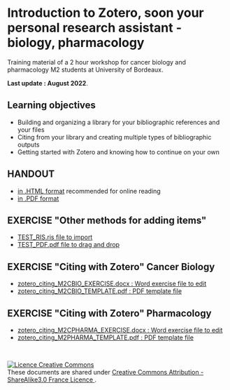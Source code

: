 # Introduction to Zotero, soon your personal research assistant - biology, pharmacology

Training material of a 2 hour workshop for cancer biology and pharmacology M2 students at University of Bordeaux.

**Last update : August 2022**.

## Learning objectives

* Building and organizing a library for your bibliographic references and your files
* Citing from your library and creating multiple types of bibliographic outputs
* Getting started with Zotero and knowing how to continue on your own

## HANDOUT 
  * [in .HTML format](https://github.com/fflamerie/zotero_intro_to/blob/cbio/content/zotero_intro_to_M2CBIO_HANDOUT.md) recommended for online reading 
  * [in .PDF format](https://github.com/fflamerie/zotero_intro_to/blob/cbio/content/zotero_intro_to_M2CBIO_HANDOUT.pdf)
## EXERCISE "Other methods for adding items" 
   * [TEST_RIS.ris file to import](https://github.com/fflamerie/zotero_intro_to/blob/cbio/content/TEST_RIS.ris)
   * [TEST_PDF.pdf file to drag and drop](https://github.com/fflamerie/zotero_intro_to/blob/cbio/content/TEST_PDF.pdf)
## EXERCISE "Citing with Zotero" Cancer Biology
   * [zotero_citing_M2CBIO_EXERCISE.docx : Word exercise file to edit](https://github.com/fflamerie/zotero_intro_to/blob/cbio/content/zotero_citing_M2CBIO_EXERCISE.docx)
   * [zotero_citing_M2CBIO_TEMPLATE.pdf : PDF template file](https://github.com/fflamerie/zotero_intro_to/blob/cbio/content/zotero_citing_M2CBIO_TEMPLATE.pdf)
 ## EXERCISE "Citing with Zotero" Pharmacology
   * [zotero_citing_M2CPHARMA_EXERCISE.docx : Word exercise file to edit](https://github.com/fflamerie/zotero_intro_to/blob/cbio/content/zotero_citing_M2PHARMA_EXERCISE.docx)
   * [zotero_citing_M2PHARMA_TEMPLATE.pdf : PDF template file](https://github.com/fflamerie/zotero_intro_to/blob/cbio/content/zotero_citing_M2PHARMA_TEMPLATE.pdf)   
  

</br> 

<a rel="license" href="http://creativecommons.org/licenses/by-sa/3.0/fr/"><img alt="Licence Creative Commons" style="border-width:0" src="https://i.creativecommons.org/l/by-sa/3.0/fr/88x31.png" /></a><br />These documents are shared under  <a rel="license" href="http://creativecommons.org/licenses/by-sa/3.0/fr/"> Creative Commons Attribution -  ShareAlike3.0 France Licence </a>.

